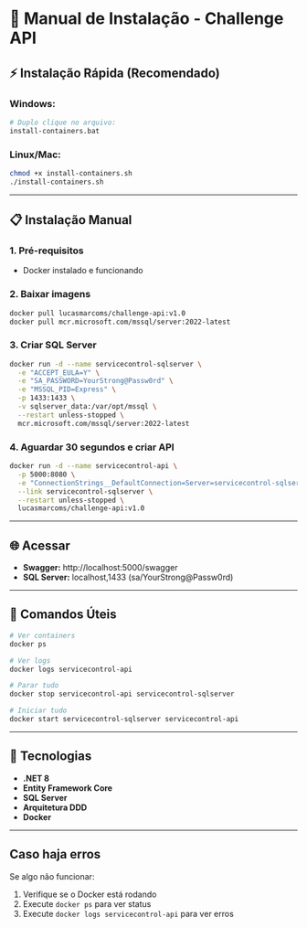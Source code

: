 # 🚀 Manual de Instalação - Challenge API

## ⚡ Instalação Rápida (Recomendado)

### **Windows:**
```bash
# Duplo clique no arquivo:
install-containers.bat
```

### **Linux/Mac:**
```bash
chmod +x install-containers.sh
./install-containers.sh
```

---

## 📋 Instalação Manual

### **1. Pré-requisitos**
- Docker instalado e funcionando

### **2. Baixar imagens**
```bash
docker pull lucasmarcoms/challenge-api:v1.0
docker pull mcr.microsoft.com/mssql/server:2022-latest
```

### **3. Criar SQL Server**
```bash
docker run -d --name servicecontrol-sqlserver \
  -e "ACCEPT_EULA=Y" \
  -e "SA_PASSWORD=YourStrong@Passw0rd" \
  -e "MSSQL_PID=Express" \
  -p 1433:1433 \
  -v sqlserver_data:/var/opt/mssql \
  --restart unless-stopped \
  mcr.microsoft.com/mssql/server:2022-latest
```

### **4. Aguardar 30 segundos e criar API**
```bash
docker run -d --name servicecontrol-api \
  -p 5000:8080 \
  -e "ConnectionStrings__DefaultConnection=Server=servicecontrol-sqlserver;Database=ServiceControlDB;User Id=sa;Password=YourStrong@Passw0rd;TrustServerCertificate=true" \
  --link servicecontrol-sqlserver \
  --restart unless-stopped \
  lucasmarcoms/challenge-api:v1.0
```

---

## 🌐 Acessar

- **Swagger:** http://localhost:5000/swagger
- **SQL Server:** localhost,1433 (sa/YourStrong@Passw0rd)

---

## 🔧 Comandos Úteis

```bash
# Ver containers
docker ps

# Ver logs
docker logs servicecontrol-api

# Parar tudo
docker stop servicecontrol-api servicecontrol-sqlserver

# Iniciar tudo
docker start servicecontrol-sqlserver servicecontrol-api
```

---

## 🎯 Tecnologias

- **.NET 8**
- **Entity Framework Core**
- **SQL Server**
- **Arquitetura DDD**
- **Docker**

---

## Caso haja erros

Se algo não funcionar:
1. Verifique se o Docker está rodando
2. Execute `docker ps` para ver status
3. Execute `docker logs servicecontrol-api` para ver erros

